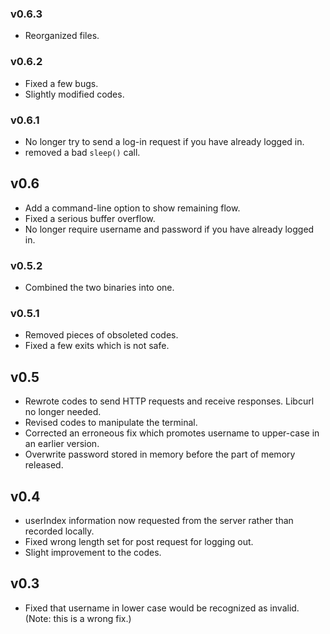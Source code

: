 ### v0.6.3
- Reorganized files.

### v0.6.2
- Fixed a few bugs.
- Slightly modified codes.

### v0.6.1
- No longer try to send a log-in request if you have already logged in.
- removed a bad `sleep()` call.

## v0.6
- Add a command-line option to show remaining flow.
- Fixed a serious buffer overflow.
- No longer require username and password if you have already logged in.

### v0.5.2
- Combined the two binaries into one.

### v0.5.1
- Removed pieces of obsoleted codes.
- Fixed a few exits which is not safe.

## v0.5
- Rewrote codes to send HTTP requests and receive responses. Libcurl no longer needed.
- Revised codes to manipulate the terminal.
- Corrected an erroneous fix which promotes username to upper-case in an earlier version.
- Overwrite password stored in memory before the part of memory released.

## v0.4
- userIndex information now requested from the server rather than recorded locally.
- Fixed wrong length set for post request for logging out.
- Slight improvement to the codes.

## v0.3
- Fixed that username in lower case would be recognized as invalid. (Note: this is a wrong fix.)
